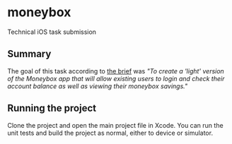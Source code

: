# moneybox
Technical iOS task submission

## Summary

The goal of this task according to [the brief](https://github.com/MoneyBox/ios-technical-task) was *"To create a 'light' version of the Moneybox app that will allow existing users to login and check their account balance as well as viewing their moneybox savings."*

## Running the project

Clone the project and open the main project file in Xcode. You can run the unit tests and build the project as normal, either to device or simulator. 
